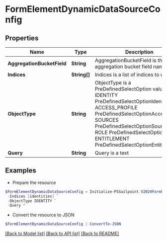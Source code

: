 # FormElementDynamicDataSourceConfig
## Properties

Name | Type | Description | Notes
------------ | ------------- | ------------- | -------------
**AggregationBucketField** | **String** | AggregationBucketField is the aggregation bucket field name | [optional] 
**Indices** | **String[]** | Indices is a list of indices to use | [optional] 
**ObjectType** | **String** | ObjectType is a PreDefinedSelectOption value IDENTITY PreDefinedSelectOptionIdentity ACCESS_PROFILE PreDefinedSelectOptionAccessProfile SOURCES PreDefinedSelectOptionSources ROLE PreDefinedSelectOptionRole ENTITLEMENT PreDefinedSelectOptionEntitlement | [optional] 
**Query** | **String** | Query is a text | [optional] 

## Examples

- Prepare the resource
```powershell
$FormElementDynamicDataSourceConfig = Initialize-PSSailpoint.V2024FormElementDynamicDataSourceConfig  -AggregationBucketField attributes.cloudStatus.exact `
 -Indices [identities] `
 -ObjectType IDENTITY `
 -Query *
```

- Convert the resource to JSON
```powershell
$FormElementDynamicDataSourceConfig | ConvertTo-JSON
```

[[Back to Model list]](../README.md#documentation-for-models) [[Back to API list]](../README.md#documentation-for-api-endpoints) [[Back to README]](../README.md)

